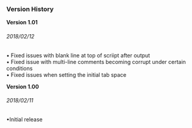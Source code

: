### Version History

**Version 1.01**
###### *2018/02/12*<br>
• Fixed issues with blank line at top of scriipt after output<br>
• Fixed issue with multi-line comments becoming corrupt under certain conditions<br>
• Fixed issues when setting the initial tab space<br>

**Version 1.00**
###### *2018/02/11*<br>
•Initial release<br>
